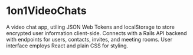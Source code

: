 <h1>1on1VideoChats</h1>

<p>A video chat app, utiling JSON Web Tokens and localStorage to store encrypted user information client-side. Connects with a Rails API backend with endpoints for users, contacts, invites, and meeting rooms. User interface employs React and plain CSS for styling.
</p>